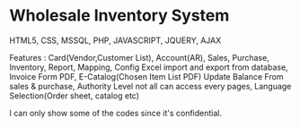 # Wholesale Inventory System


HTML5, CSS, MSSQL, PHP, JAVASCRIPT, JQUERY, AJAX 

Features : Card(Vendor,Customer List), Account(AR), Sales, Purchase, Inventory, Report, Mapping, Config
Excel import and export from database, Invoice Form PDF, E-Catalog(Chosen Item List PDF) 
Update Balance From sales & purchase, Authority Level not all can access every pages, Language Selection(Order sheet, catalog etc)

I can only show some of the codes since it's confidential.
